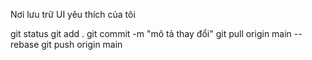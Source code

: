 Nơi lưu trữ UI yêu thích của tôi

git status
git add .
git commit -m "mô tả thay đổi"
git pull origin main --rebase
git push origin main
